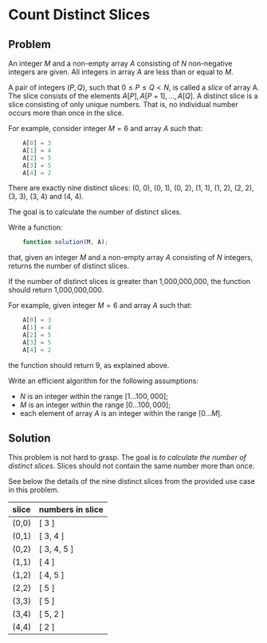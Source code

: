 # Count Distinct Slices

## Problem

An integer $M$ and a non-empty array $A$ consisting of $N$ non-negative integers are given. All integers in array $A$ are less than or equal to $M$.

A pair of integers $(P, Q)$, such that $0 ≤ P ≤ Q < N$, is called a _slice_ of array A. The slice consists of the elements $A[P], A[P + 1], ..., A[Q]$. A distinct slice is a slice consisting of only unique numbers. That is, no individual number occurs more than once in the slice.

For example, consider integer $M = 6$ and array $A$ such that:

```js
    A[0] = 3
    A[1] = 4
    A[2] = 5
    A[3] = 5
    A[4] = 2
```

There are exactly nine distinct slices: (0, 0), (0, 1), (0, 2), (1, 1), (1, 2), (2, 2), (3, 3), (3, 4) and (4, 4).

The goal is to calculate the number of distinct slices.

Write a function:

```js
    function solution(M, A);
```

that, given an integer $M$ and a non-empty array $A$ consisting of $N$ integers, returns the number of distinct slices.

If the number of distinct slices is greater than 1,000,000,000, the function should return 1,000,000,000.

For example, given integer $M = 6$ and array $A$ such that:

```js
    A[0] = 3
    A[1] = 4
    A[2] = 5
    A[3] = 5
    A[4] = 2
```

the function should return 9, as explained above.

Write an efficient algorithm for the following assumptions:

- $N$ is an integer within the range $[1 ... 100,000]$;
- $M$ is an integer within the range $[0 ... 100,000]$;
- each element of array $A$ is an integer within the range $[0 ... M]$.

## Solution

This problem is not hard to grasp. The goal is _to calculate the number of distinct slices_. Slices should not contain the same number more than once.

See below the details of the nine distinct slices from the provided use case in this problem.

| slice | numbers in slice |
| :-----|:-----------------|
| (0,0) | [ 3 ]            |
| (0,1) | [ 3, 4 ]         |
| (0,2) | [ 3, 4, 5 ]      |
| (1,1) | [ 4 ]            |
| (1,2) | [ 4, 5 ]         |
| (2,2) | [ 5 ]            |
| (3,3) | [ 5 ]            |
| (3,4) | [ 5, 2 ]         |
| (4,4) | [ 2 ]            |

